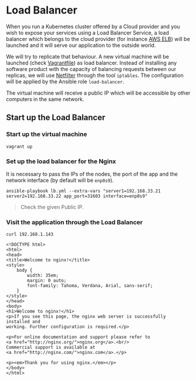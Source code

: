 # Load Balancer

When you run a Kubernetes cluster offered by a Cloud provider and you wish to expose your services using a Load Balancer Service, a load balancer which belongs to the cloud provider (for instance [AWS ELB](https://aws.amazon.com/elasticloadbalancing/)) will be launched and it will serve our application to the outside world.

We will try to replicate that behaviour. A new virtual machine will be launched (check [Vagrantfile](Vagrantfile)) as load balancer. Instead of installing any software product with the capacity of balancing requests between our replicas, we will use [Netfilter](https://en.wikipedia.org/wiki/Netfilter) through the tool `iptables`. The configuration will be applied by the Ansible role `load-balancer`.

The virtual machine will receive a public IP which will be accessible by other computers in the same network.

## Start up the Load Balancer

### Start up the virtual machine

```
vagrant up
```

### Set up the load balancer for the Nginx

It is necessary to pass the IPs of the nodes, the port of the app and the network interface (by default will be `enp0s9`).

```
ansible-playbook lb.yml --extra-vars "server1=192.168.33.21 server2=192.168.33.22 app_port=31603 interface=enp0s9"
```

> Check the given Public IP.

### Visit the application through the Load Balancer

```
curl 192.168.1.143
```

```
<!DOCTYPE html>
<html>
<head>
<title>Welcome to nginx!</title>
<style>
    body {
        width: 35em;
        margin: 0 auto;
        font-family: Tahoma, Verdana, Arial, sans-serif;
    }
</style>
</head>
<body>
<h1>Welcome to nginx!</h1>
<p>If you see this page, the nginx web server is successfully installed and
working. Further configuration is required.</p>

<p>For online documentation and support please refer to
<a href="http://nginx.org/">nginx.org</a>.<br/>
Commercial support is available at
<a href="http://nginx.com/">nginx.com</a>.</p>

<p><em>Thank you for using nginx.</em></p>
</body>
</html>
```
